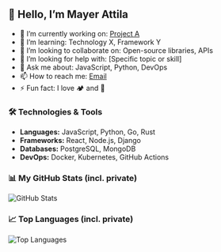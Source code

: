 <!-- ===== INTRODUCTION ===== -->
## 👋 Hello, I’m Mayer Attila
- 🔭 I’m currently working on: [Project A](https://github.com/MayerAttila/ProjectA)
- 🌱 I’m learning: Technology X, Framework Y
- 👯 I’m looking to collaborate on: Open-source libraries, APIs
- 🤔 I’m looking for help with: [Specific topic or skill]
- 💬 Ask me about: JavaScript, Python, DevOps
- 📫 How to reach me: [Email](mailto:mayer@example.com)
- ⚡ Fun fact: I love 🏕️ and 🎸

<!-- ===== SKILLS ===== -->
### 🛠️ Technologies & Tools
- **Languages:** JavaScript, Python, Go, Rust
- **Frameworks:** React, Node.js, Django
- **Databases:** PostgreSQL, MongoDB
- **DevOps:** Docker, Kubernetes, GitHub Actions

<!-- ===== STATS ===== -->
### 📊 My GitHub Stats (incl. private)
![GitHub Stats](https://github-readme-stats-pnmd-acq0593bq.vercel.app/api?username=MayerAttila&show_icons=true&count_private=true)

### 📈 Top Languages (incl. private)
![Top Languages](https://github-readme-stats-pnmd-acq0593bq.vercel.app/api/top-langs/?username=MayerAttila&layout=compact&count_private=true)
